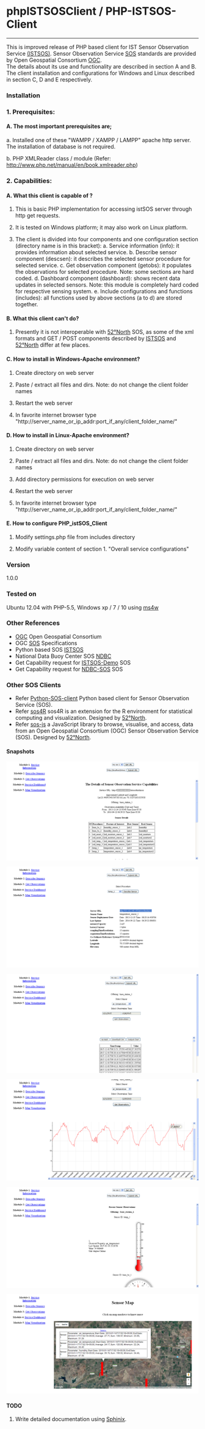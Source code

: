 # phpISTSOSClient / PHP-ISTSOS-Client
---------------------------

This is improved release of PHP based client for IST Sensor Observation Service [(ISTSOS)].
Sensor Observation Service [SOS] standards are provided by Open Geospatial Consortium [OGC].  
The details about its use and functionality are described in section A and B. 
The client installation and configurations for Windows and Linux described in section C, D and E respectively.

### Installation

### 1. Prerequisites:

#### A. The most important prerequisites are;

  a. Installed one of these "WAMPP / XAMPP / LAMPP" apache http server. The installation of database is not required. 

  b. PHP XMLReader class / module (Refer: http://www.php.net/manual/en/book.xmlreader.php)

### 2. Capabilities: 

#### A. What this client is capable of ?

  1. This is basic PHP implementation for accessing istSOS server through http get requests.

  2. It is tested on Windows platform; it may also work on Linux platform.

  3. The client is divided into four components and one configuration section (directory name is in this bracket):
    a. Service information (info): it provides information about selected service. 
    b. Describe sensor component (descsen): it describes the selected sensor procedure for selected service.
    c. Get observation component (getobs): it populates the observations for selected procedure. Note: some sections are hard coded.
    d. Dashboard component (dashboard): shows recent data updates in selected sensors. Note: this module is completely hard coded for respective sensing system.
    e. Include configurations and functions (includes): all functions used by above sections (a to d) are stored together. 

#### B. What this client can't do?

  1. Presently it is not interoperable with [52°North] SOS, as some of the xml formats and GET / POST components described by [ISTSOS] and [52°North] differ at few places.

  
#### C. How to install in Windows-Apache environment?

  1. Create directory on web server

  2. Paste / extract all files and dirs. Note: do not change the client folder names 

  3. Restart the web server	

  4. In favorite internet browser type "http://server_name_or_ip_addr:port_if_any/client_folder_name/" 


#### D. How to install in Linux-Apache environment?

  1. Create directory on web server

  2. Paste / extract all files and dirs. Note: do not change the client folder names 

  3. Add directory permissions for execution on web server 

  4. Restart the web server

  5. In favorite internet browser type "http://server_name_or_ip_addr:port_if_any/client_folder_name/" 


#### E. How to configure PHP_istSOS_Client

  1. Modify settings.php file from includes directory
  
  2. Modify variable content of section 1. "Overall service configurations"     


### Version
1.0.0

### Tested on

Ubuntu 12.04 with PHP-5.5, Windows xp / 7 / 10 using [ms4w]


### Other References

- [OGC] Open Geospatial Consortium
- OGC [SOS] Specifications
- Python based SOS [ISTSOS]
- National Data Buoy Center SOS [NDBC]
- Get Capability request for [ISTSOS-Demo] SOS
- Get Capability request for [NDBC-SOS] SOS

### Other SOS Clients

- Refer [Python-SOS-client] Python based client for Sensor Observation Service (SOS).
- Refer [sos4R] sos4R is an extension for the R environment for statistical computing and visualization. Designed by [52°North].
- Refer [sos-js] a JavaScript library to browse, visualise, and access, data from an Open Geospatial Consortium (OGC) Sensor Observation Service (SOS). Designed by [52°North].


#### Snapshots


![Snapshot 1](https://raw.githubusercontent.com/suryakant54321/php_istSOS_client/master/snapshots/serviceInfo.PNG)


![Snapshot 2](https://raw.githubusercontent.com/suryakant54321/php_istSOS_client/master/snapshots/descSensor.PNG)


![Snapshot 3](https://raw.githubusercontent.com/suryakant54321/php_istSOS_client/master/snapshots/getObs1.PNG)


![Snapshot 4](https://raw.githubusercontent.com/suryakant54321/php_istSOS_client/master/snapshots/getObs2.PNG)


![Snapshot 5](https://raw.githubusercontent.com/suryakant54321/php_istSOS_client/master/snapshots/dashboard.PNG)


![Snapshot 6](https://raw.githubusercontent.com/suryakant54321/php_istSOS_client/master/snapshots/sensorMap.PNG)

#### TODO

1. Write detailed documentation using [Sphinix].


[(ISTSOS)]: <http://istsos.org/>
[ISTSOS]: <http://istsos.org/>
[ISTSOS-Demo]: <http://istsos.org/istsos/demo?request=getCapabilities&section=contents&service=SOS>
[Python-SOS-Client]:<https://github.com/suryakant54321/Python-SOS-Client>
[ms4w]:<http://ms4w.com/>
[NDBC]: <http://sdf.ndbc.noaa.gov/sos/>
[NDBC-SOS]: <http://sdf.ndbc.noaa.gov/sos/server.php?request=GetCapabilities&service=SOS>
[OGC]: <http://www.opengeospatial.org/>
[SOS]: <http://www.opengeospatial.org/standards/sos>
[PHP-istSOS-client]: <https://github.com/suryakant54321/php_istSOS_client>
[sos4R]: <https://github.com/52North/sos4R>
[sos-js]: <https://github.com/52North/sos-js>
[52°North]: <http://52north.org/>
[Sphinix]: <http://www.sphinx-doc.org/en/stable/>
